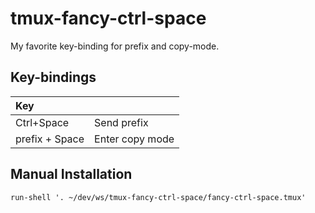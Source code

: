 # tmux-fancy-ctrl-space

My favorite key-binding for prefix and copy-mode.

## Key-bindings

|Key||
|:---|:---|
|Ctrl+Space|Send prefix|
|prefix + Space|Enter copy mode|

## Manual Installation

```tmux
run-shell '. ~/dev/ws/tmux-fancy-ctrl-space/fancy-ctrl-space.tmux'
```
